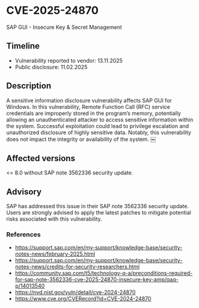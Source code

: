 # CVE-2025-24870
SAP GUI - Insecure Key & Secret Management

## Timeline
- Vulnerability reported to vendor: 13.11.2025
- Public disclosure: 11.02.2025

## Description

A sensitive information disclosure vulnerability affects SAP GUI for Windows. In this vulnerability, Remote Function Call (RFC) service credentials are improperly stored in the program’s memory, potentially allowing an unauthenticated attacker to access sensitive information within the system. Successful exploitation could lead to privilege escalation and unauthorized disclosure of highly sensitive data. Notably, this vulnerability does not impact the integrity or availability of the system. ￼


## Affected versions
<= 8.0 without SAP note 3562336 security update.

## Advisory
SAP has addressed this issue in their SAP note 3562336 security update. Users are strongly advised to apply the latest patches to mitigate potential risks associated with this vulnerability.

### References
* https://support.sap.com/en/my-support/knowledge-base/security-notes-news/february-2025.html
* https://support.sap.com/en/my-support/knowledge-base/security-notes-news/credits-for-security-researchers.html
* https://community.sap.com/t5/technology-q-a/preconditions-required-for-sap-note-3562336-cve-2025-24870-insecure-key-amp/qaq-p/14013540
* https://nvd.nist.gov/vuln/detail/cve-2024-24870
* https://www.cve.org/CVERecord?id=CVE-2024-24870
